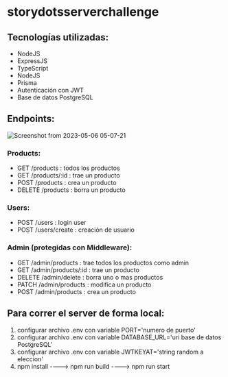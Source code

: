 # storydotsserverchallenge

## Tecnologías utilizadas:
* NodeJS
* ExpressJS
* TypeScript
* NodeJS
* Prisma
* Autenticación con JWT
* Base de datos PostgreSQL


## Endpoints:


![Screenshot from 2023-05-06 05-07-21](https://user-images.githubusercontent.com/101240108/236611898-9cf060c8-7cfc-41c4-a600-79f5e440e383.png)


### Products:
* GET /products : todos los productos
* GET /products/:id : trae un producto
* POST /products : crea un producto
* DELETE /products : borra un producto

### Users:
* POST /users : login user
* POST /users/create : creación de usuario

### Admin (protegidas con Middleware):
* GET /admin/products : trae todos los productos como admin
* GET /admin/products/:id : trae un producto
* DELETE /admin/delete : borra uno o mas productos
* PATCH /admin/products : modifica un producto
* POST /admin/products : crea un producto

## Para correr el server de forma local:

1. configurar archivo .env con variable PORT='numero de puerto'
2. configurar archivo .env con variable DATABASE_URL='uri base de datos PostgreSQL'
3. configurar archivo .env con variable JWTKEYAT='string random a eleccion'
4. npm install ----> npm run build ----> npm run start
